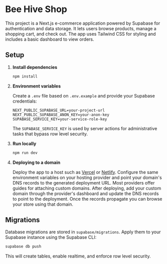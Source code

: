 # Bee Hive Shop

This project is a Next.js e-commerce application powered by Supabase for authentication and data storage. It lets users browse products, manage a shopping cart, and check out. The app uses Tailwind CSS for styling and includes a basic dashboard to view orders.

## Setup

1. **Install dependencies**

   ```bash
   npm install
   ```

2. **Environment variables**

   Create a `.env` file based on `.env.example` and provide your Supabase credentials:

   ```env
   NEXT_PUBLIC_SUPABASE_URL=your-project-url
   NEXT_PUBLIC_SUPABASE_ANON_KEY=your-anon-key
   SUPABASE_SERVICE_KEY=your-service-role-key
   ```

   The `SUPABASE_SERVICE_KEY` is used by server actions for administrative tasks that bypass row level security.

3. **Run locally**

   ```bash
   npm run dev
   ```

4. **Deploying to a domain**

   Deploy the app to a host such as [Vercel](https://vercel.com/) or [Netlify](https://www.netlify.com/). Configure the same environment variables on your hosting provider and point your domain's DNS records to the generated deployment URL. Most providers offer guides for attaching custom domains.
   After deploying, add your custom domain through the provider's dashboard and update the DNS records to point to the deployment. Once the records propagate you can browse your store using that domain.

## Migrations

Database migrations are stored in `supabase/migrations`. Apply them to your Supabase instance using the Supabase CLI:

```bash
supabase db push
```

This will create tables, enable realtime, and enforce row level security.
